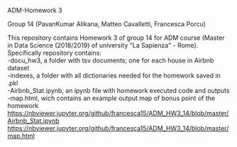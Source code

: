 ADM-Homework 3

Group 14 (PavanKumar Alikana, Matteo Cavalletti, Francesca Porcu)


This repository contains Homework 3 of group 14 for ADM course (Master in Data Science (2018/2019) of university "La Sapienza" - Rome).
<br/>
Specifically repository contains:  <br/>
-docu_hw3, a folder with tsv documents; one for each house in Airbnb dataset <br/> 
-indexes, a folder with all dictionaries needed for the homework saved in .pkl  <br/>
-Airbnb_Stat.ipynb, an ipynb file with homework executed code and outputs  <br/>
-map.html, wich contains an example output map of bonus point of the homework  <br/>
https://nbviewer.jupyter.org/github/francesca15/ADM_HW3_14/blob/master/Airbnb_Stat.ipynb <br/>
https://nbviewer.jupyter.org/github/francesca15/ADM_HW3_14/blob/master/map.html
